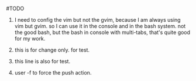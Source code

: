 #TODO
1.  I need to config the vim but not the gvim, because I am always using vim but gvim. so I can use it in the console and in the bash system. not the good bash, but the bash in console with multi-tabs, that's quite good for my work.

2.  this is for change only. for test.

3.  this line is also for test.

4.  user -f to force the push action.
